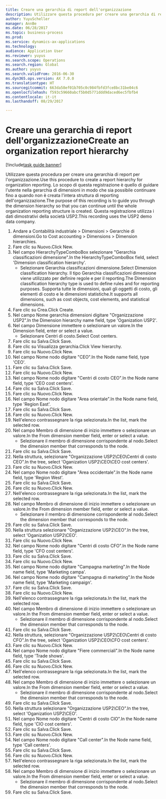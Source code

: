 ```yaml
--- 
title: Creare una gerarchia di report dell'organizzazione
description: Utilizzare questa procedura per creare una gerarchia di report per l'organizzazione.
author: YuyuScheller
manager: AnnBe
ms.date: 06/28/2017
ms.topic: business-process
ms.prod: 
ms.service: dynamics-ax-applications
ms.technology: 
audience: Application User
ms.reviewer: yuyus
ms.search.scope: Operations
ms.search.region: Global
ms.author: yuyus
ms.search.validFrom: 2016-06-30
ms.dyn365.ops.version: AX 7.0.0
ms.translationtype: HT
ms.sourcegitcommit: 663da58ef01b705c0c984fbfd3fce8bc31be04c6
ms.openlocfilehash: f593c59660abcf5b0d5771ddd9daced6ec5fbfb4
ms.contentlocale: it-it
ms.lasthandoff: 08/29/2017

---
```

# <a name="create-an-organization-report-hierarchy"></a><span data-ttu-id="4b7a3-103">Creare una gerarchia di report dell'organizzazione</span><span class="sxs-lookup"><span data-stu-id="4b7a3-103">Create an organization report hierarchy</span></span>

[!include[task guide banner](../../includes/task-guide-banner.md)]

<span data-ttu-id="4b7a3-104">Utilizzare questa procedura per creare una gerarchia di report per l'organizzazione.</span><span class="sxs-lookup"><span data-stu-id="4b7a3-104">Use this procedure to create a report hierarchy for organization reporting.</span></span> <span data-ttu-id="4b7a3-105">Lo scopo di questa registrazione è quello di guidare l'utente nella gerarchia di dimensioni in modo che sia possibile continuare fino a quando non è creata l'intera struttura di reporting dell'organizzazione.</span><span class="sxs-lookup"><span data-stu-id="4b7a3-105">The purpose of this recording is to guide you through the dimension hierarchy so that you can continue until the whole organization reporting structure is created.</span></span> <span data-ttu-id="4b7a3-106">Questa registrazione utilizza i dati dimostrativi della società USP2.</span><span class="sxs-lookup"><span data-stu-id="4b7a3-106">This recording uses the USP2 demo data company.</span></span>

1. <span data-ttu-id="4b7a3-107">Andare a Contabilità industriale > Dimensioni > Gerarchie di dimensioni.</span><span class="sxs-lookup"><span data-stu-id="4b7a3-107">Go to Cost accounting > Dimensions > Dimension hierarchies.</span></span>
2. <span data-ttu-id="4b7a3-108">Fare clic su Nuovo.</span><span class="sxs-lookup"><span data-stu-id="4b7a3-108">Click New.</span></span>
3. <span data-ttu-id="4b7a3-109">Nel campo HierarchyTypeComboBox selezionare "Gerarchia classificazioni dimensione".</span><span class="sxs-lookup"><span data-stu-id="4b7a3-109">In the HierarchyTypeComboBox field, select 'Dimension classification hierarchy'.</span></span>
    * <span data-ttu-id="4b7a3-110">Selezionare Gerarchia classificazioni dimensione.</span><span class="sxs-lookup"><span data-stu-id="4b7a3-110">Select Dimension classification hierarchy.</span></span> <span data-ttu-id="4b7a3-111">Il tipo Gerarchia classificazioni dimensione viene utilizzato per definire regole e per il reporting.</span><span class="sxs-lookup"><span data-stu-id="4b7a3-111">The Dimension classification hierarchy type is used to define rules and for reporting purposes.</span></span> <span data-ttu-id="4b7a3-112">Supporta tutte le dimensioni, quali gli oggetti di costo, gli elementi di costo e le dimensioni statistiche.</span><span class="sxs-lookup"><span data-stu-id="4b7a3-112">It supports all dimensions, such as cost objects, cost elements, and statistical dimensions.</span></span>  
4. <span data-ttu-id="4b7a3-113">Fare clic su Crea.</span><span class="sxs-lookup"><span data-stu-id="4b7a3-113">Click Create.</span></span>
5. <span data-ttu-id="4b7a3-114">Nel campo Nome gerarchia dimensioni digitare "Organizzazione USP2".</span><span class="sxs-lookup"><span data-stu-id="4b7a3-114">In the Dimension hierarchy name field, type 'Oganization USP2'.</span></span>
6. <span data-ttu-id="4b7a3-115">Nel campo Dimensione immettere o selezionare un valore.</span><span class="sxs-lookup"><span data-stu-id="4b7a3-115">In the Dimension field, enter or select a value.</span></span>
    * <span data-ttu-id="4b7a3-116">Selezionare Centri di costo.</span><span class="sxs-lookup"><span data-stu-id="4b7a3-116">Select Cost centers.</span></span>  
7. <span data-ttu-id="4b7a3-117">Fare clic su Salva.</span><span class="sxs-lookup"><span data-stu-id="4b7a3-117">Click Save.</span></span>
8. <span data-ttu-id="4b7a3-118">Fare clic su Visualizza gerarchia.</span><span class="sxs-lookup"><span data-stu-id="4b7a3-118">Click View hierarchy.</span></span>
9. <span data-ttu-id="4b7a3-119">Fare clic su Nuovo.</span><span class="sxs-lookup"><span data-stu-id="4b7a3-119">Click New.</span></span>
10. <span data-ttu-id="4b7a3-120">Nel campo Nome nodo digitare "CEO".</span><span class="sxs-lookup"><span data-stu-id="4b7a3-120">In the Node name field, type 'CEO'.</span></span>
11. <span data-ttu-id="4b7a3-121">Fare clic su Salva.</span><span class="sxs-lookup"><span data-stu-id="4b7a3-121">Click Save.</span></span>
12. <span data-ttu-id="4b7a3-122">Fare clic su Nuovo.</span><span class="sxs-lookup"><span data-stu-id="4b7a3-122">Click New.</span></span>
13. <span data-ttu-id="4b7a3-123">Nel campo Nome nodo digitare "Centri di costo CEO".</span><span class="sxs-lookup"><span data-stu-id="4b7a3-123">In the Node name field, type 'CEO cost centers'.</span></span>
14. <span data-ttu-id="4b7a3-124">Fare clic su Salva.</span><span class="sxs-lookup"><span data-stu-id="4b7a3-124">Click Save.</span></span>
15. <span data-ttu-id="4b7a3-125">Fare clic su Nuovo.</span><span class="sxs-lookup"><span data-stu-id="4b7a3-125">Click New.</span></span>
16. <span data-ttu-id="4b7a3-126">Nel campo Nome nodo digitare "Area orientale".</span><span class="sxs-lookup"><span data-stu-id="4b7a3-126">In the Node name field, type 'Region East'.</span></span>
17. <span data-ttu-id="4b7a3-127">Fare clic su Salva.</span><span class="sxs-lookup"><span data-stu-id="4b7a3-127">Click Save.</span></span>
18. <span data-ttu-id="4b7a3-128">Fare clic su Nuovo.</span><span class="sxs-lookup"><span data-stu-id="4b7a3-128">Click New.</span></span>
19. <span data-ttu-id="4b7a3-129">Nell'elenco contrassegnare la riga selezionata.</span><span class="sxs-lookup"><span data-stu-id="4b7a3-129">In the list, mark the selected row.</span></span>
20. <span data-ttu-id="4b7a3-130">Nel campo Membro di dimensione di inizio immettere o selezionare un valore.</span><span class="sxs-lookup"><span data-stu-id="4b7a3-130">In the From dimension member field, enter or select a value.</span></span>
    * <span data-ttu-id="4b7a3-131">Selezionare il membro di dimensione corrispondente al nodo.</span><span class="sxs-lookup"><span data-stu-id="4b7a3-131">Select the dimension member that corresponds to the node.</span></span>  
21. <span data-ttu-id="4b7a3-132">Fare clic su Salva.</span><span class="sxs-lookup"><span data-stu-id="4b7a3-132">Click Save.</span></span>
22. <span data-ttu-id="4b7a3-133">Nella struttura, selezionare "Organizzazione USP2\CEO\Centri di costo CEO".</span><span class="sxs-lookup"><span data-stu-id="4b7a3-133">In the tree, select 'Oganization USP2\CEO\CEO cost centers'.</span></span>
23. <span data-ttu-id="4b7a3-134">Fare clic su Nuovo.</span><span class="sxs-lookup"><span data-stu-id="4b7a3-134">Click New.</span></span>
24. <span data-ttu-id="4b7a3-135">Nel campo Nome nodo digitare "Area occidentale".</span><span class="sxs-lookup"><span data-stu-id="4b7a3-135">In the Node name field, type 'Region West'.</span></span>
25. <span data-ttu-id="4b7a3-136">Fare clic su Salva.</span><span class="sxs-lookup"><span data-stu-id="4b7a3-136">Click Save.</span></span>
26. <span data-ttu-id="4b7a3-137">Fare clic su Nuovo.</span><span class="sxs-lookup"><span data-stu-id="4b7a3-137">Click New.</span></span>
27. <span data-ttu-id="4b7a3-138">Nell'elenco contrassegnare la riga selezionata.</span><span class="sxs-lookup"><span data-stu-id="4b7a3-138">In the list, mark the selected row.</span></span>
28. <span data-ttu-id="4b7a3-139">Nel campo Membro di dimensione di inizio immettere o selezionare un valore.</span><span class="sxs-lookup"><span data-stu-id="4b7a3-139">In the From dimension member field, enter or select a value.</span></span>
    * <span data-ttu-id="4b7a3-140">Selezionare il membro di dimensione corrispondente al nodo.</span><span class="sxs-lookup"><span data-stu-id="4b7a3-140">Select the dimension member that corresponds to the node.</span></span>  
29. <span data-ttu-id="4b7a3-141">Fare clic su Salva.</span><span class="sxs-lookup"><span data-stu-id="4b7a3-141">Click Save.</span></span>
30. <span data-ttu-id="4b7a3-142">Nella struttura selezionare "Organizzazione USP2\CEO".</span><span class="sxs-lookup"><span data-stu-id="4b7a3-142">In the tree, select 'Oganization USP2\CEO'.</span></span>
31. <span data-ttu-id="4b7a3-143">Fare clic su Nuovo.</span><span class="sxs-lookup"><span data-stu-id="4b7a3-143">Click New.</span></span>
32. <span data-ttu-id="4b7a3-144">Nel campo Nome nodo digitare "Centri di costo CFO".</span><span class="sxs-lookup"><span data-stu-id="4b7a3-144">In the Node name field, type 'CFO cost centers'.</span></span>
33. <span data-ttu-id="4b7a3-145">Fare clic su Salva.</span><span class="sxs-lookup"><span data-stu-id="4b7a3-145">Click Save.</span></span>
34. <span data-ttu-id="4b7a3-146">Fare clic su Nuovo.</span><span class="sxs-lookup"><span data-stu-id="4b7a3-146">Click New.</span></span>
35. <span data-ttu-id="4b7a3-147">Nel campo Nome nodo digitare "Campagna marketing".</span><span class="sxs-lookup"><span data-stu-id="4b7a3-147">In the Node name field, type 'Marketing campa'.</span></span>
36. <span data-ttu-id="4b7a3-148">Nel campo Nome nodo digitare "Campagna di marketing".</span><span class="sxs-lookup"><span data-stu-id="4b7a3-148">In the Node name field, type 'Marketing campaign'.</span></span>
37. <span data-ttu-id="4b7a3-149">Fare clic su Salva.</span><span class="sxs-lookup"><span data-stu-id="4b7a3-149">Click Save.</span></span>
38. <span data-ttu-id="4b7a3-150">Fare clic su Nuovo.</span><span class="sxs-lookup"><span data-stu-id="4b7a3-150">Click New.</span></span>
39. <span data-ttu-id="4b7a3-151">Nell'elenco contrassegnare la riga selezionata.</span><span class="sxs-lookup"><span data-stu-id="4b7a3-151">In the list, mark the selected row.</span></span>
40. <span data-ttu-id="4b7a3-152">Nel campo Membro di dimensione di inizio immettere o selezionare un valore.</span><span class="sxs-lookup"><span data-stu-id="4b7a3-152">In the From dimension member field, enter or select a value.</span></span>
    * <span data-ttu-id="4b7a3-153">Selezionare il membro di dimensione corrispondente al nodo.</span><span class="sxs-lookup"><span data-stu-id="4b7a3-153">Select the dimension member that corresponds to the node.</span></span>  
41. <span data-ttu-id="4b7a3-154">Fare clic su Salva.</span><span class="sxs-lookup"><span data-stu-id="4b7a3-154">Click Save.</span></span>
42. <span data-ttu-id="4b7a3-155">Nella struttura, selezionare "Organizzazione USP2\CEO\Centri di costo CFO".</span><span class="sxs-lookup"><span data-stu-id="4b7a3-155">In the tree, select 'Oganization USP2\CEO\CFO cost centers'.</span></span>
43. <span data-ttu-id="4b7a3-156">Fare clic su Nuovo.</span><span class="sxs-lookup"><span data-stu-id="4b7a3-156">Click New.</span></span>
44. <span data-ttu-id="4b7a3-157">Nel campo Nome nodo digitare "Fiere commerciali".</span><span class="sxs-lookup"><span data-stu-id="4b7a3-157">In the Node name field, type 'Trade shows'.</span></span>
45. <span data-ttu-id="4b7a3-158">Fare clic su Salva.</span><span class="sxs-lookup"><span data-stu-id="4b7a3-158">Click Save.</span></span>
46. <span data-ttu-id="4b7a3-159">Fare clic su Nuovo.</span><span class="sxs-lookup"><span data-stu-id="4b7a3-159">Click New.</span></span>
47. <span data-ttu-id="4b7a3-160">Nell'elenco contrassegnare la riga selezionata.</span><span class="sxs-lookup"><span data-stu-id="4b7a3-160">In the list, mark the selected row.</span></span>
48. <span data-ttu-id="4b7a3-161">Nel campo Membro di dimensione di inizio immettere o selezionare un valore.</span><span class="sxs-lookup"><span data-stu-id="4b7a3-161">In the From dimension member field, enter or select a value.</span></span>
    * <span data-ttu-id="4b7a3-162">Selezionare il membro di dimensione corrispondente al nodo.</span><span class="sxs-lookup"><span data-stu-id="4b7a3-162">Select the dimension member that corresponds to the node.</span></span>  
49. <span data-ttu-id="4b7a3-163">Fare clic su Salva.</span><span class="sxs-lookup"><span data-stu-id="4b7a3-163">Click Save.</span></span>
50. <span data-ttu-id="4b7a3-164">Nella struttura selezionare "Organizzazione USP2\CEO".</span><span class="sxs-lookup"><span data-stu-id="4b7a3-164">In the tree, select 'Oganization USP2\CEO'.</span></span>
51. <span data-ttu-id="4b7a3-165">Nel campo Nome nodo digitare "Centri di costo CIO".</span><span class="sxs-lookup"><span data-stu-id="4b7a3-165">In the Node name field, type 'CIO cost centers'.</span></span>
52. <span data-ttu-id="4b7a3-166">Fare clic su Salva.</span><span class="sxs-lookup"><span data-stu-id="4b7a3-166">Click Save.</span></span>
53. <span data-ttu-id="4b7a3-167">Fare clic su Nuovo.</span><span class="sxs-lookup"><span data-stu-id="4b7a3-167">Click New.</span></span>
54. <span data-ttu-id="4b7a3-168">Nel campo Nome nodo digitare "Call center".</span><span class="sxs-lookup"><span data-stu-id="4b7a3-168">In the Node name field, type 'Call centers'.</span></span>
55. <span data-ttu-id="4b7a3-169">Fare clic su Salva.</span><span class="sxs-lookup"><span data-stu-id="4b7a3-169">Click Save.</span></span>
56. <span data-ttu-id="4b7a3-170">Fare clic su Nuovo.</span><span class="sxs-lookup"><span data-stu-id="4b7a3-170">Click New.</span></span>
57. <span data-ttu-id="4b7a3-171">Nell'elenco contrassegnare la riga selezionata.</span><span class="sxs-lookup"><span data-stu-id="4b7a3-171">In the list, mark the selected row.</span></span>
58. <span data-ttu-id="4b7a3-172">Nel campo Membro di dimensione di inizio immettere o selezionare un valore.</span><span class="sxs-lookup"><span data-stu-id="4b7a3-172">In the From dimension member field, enter or select a value.</span></span>
    * <span data-ttu-id="4b7a3-173">Selezionare il membro di dimensione corrispondente al nodo.</span><span class="sxs-lookup"><span data-stu-id="4b7a3-173">Select the dimension member that corresponds to the node.</span></span>  
59. <span data-ttu-id="4b7a3-174">Fare clic su Salva.</span><span class="sxs-lookup"><span data-stu-id="4b7a3-174">Click Save.</span></span>


